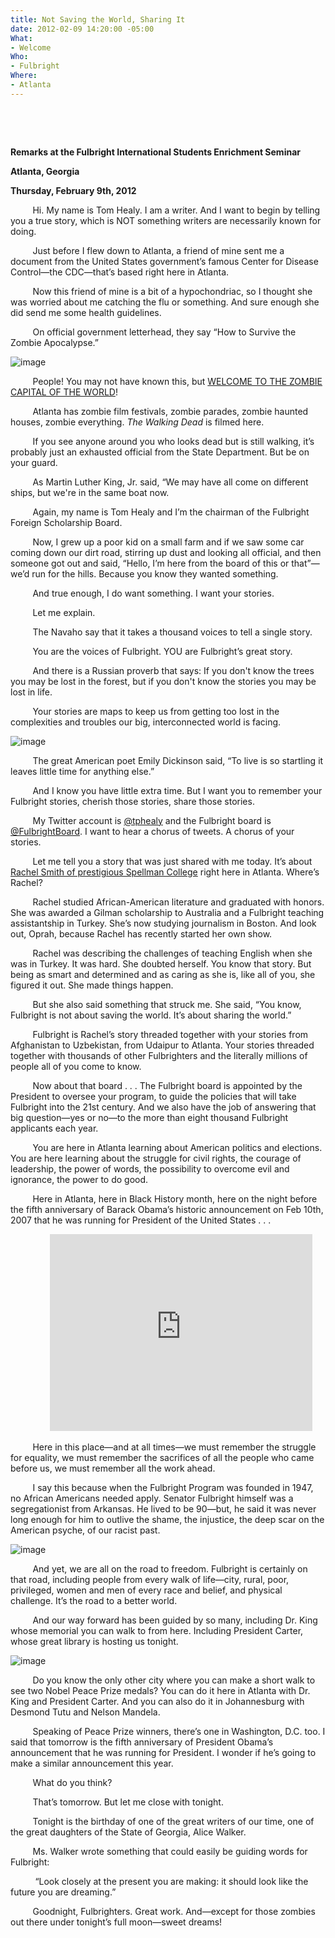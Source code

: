 ```yaml
---
title: Not Saving the World, Sharing It
date: 2012-02-09 14:20:00 -05:00
What:
- Welcome
Who:
- Fulbright
Where:
- Atlanta
---
```


<p><strong>&nbsp;</strong></p>
<p><strong>&nbsp;</strong></p>
<p><strong>Remarks at the Fulbright International Students Enrichment Seminar</strong></p>
<p><strong>Atlanta, Georgia</strong></p>
<p><strong>Thursday, February 9th, 2012</strong></p>

<p class="MsoNormal"><span></span><span>&nbsp; &nbsp; &nbsp; &nbsp;&nbsp;</span><span>&nbsp;</span><span>Hi. My name is Tom Healy. I am a writer. And I want to begin by telling you a true story, which is NOT something writers are necessarily known for doing.</span><span>&nbsp;</span></p>
<p class="MsoNormal"><span>&nbsp; &nbsp; &nbsp; &nbsp;&nbsp;</span><span>&nbsp;</span><span>Just before I flew down to Atlanta, a friend of mine sent me a document from the United States government&rsquo;s famous Center for Disease Control&mdash;the CDC&mdash;that&rsquo;s based right here in Atlanta.</span><span>&nbsp;</span></p>
<p class="MsoNormal"><span></span><span>&nbsp; &nbsp; &nbsp; &nbsp;&nbsp;</span><span>&nbsp;</span><span>Now this friend of mine is a bit of a hypochondriac, so I thought she was worried about me catching the flu or something. And sure enough she did send me some health guidelines.</span></p>
<p class="MsoNormal"><span></span><span>&nbsp; &nbsp; &nbsp; &nbsp;&nbsp;</span><span>&nbsp;</span><span>On official government letterhead, they say &ldquo;How to Survive the Zombie Apocalypse.&rdquo;</span></p>
<p class="MsoNormal"><span><img alt="image" src="http://media.tumblr.com/tumblr_m2aawmcv6C1rn320i.jpg" /></span></p>
<p class="MsoNormal"><span></span><span>&nbsp; &nbsp; &nbsp; &nbsp;&nbsp;</span><span>&nbsp;</span><span>People! You may not have known this, but <a href="http://www.atlantazombie.com/">WELCOME TO THE ZOMBIE CAPITAL OF THE WORLD</a>!</span></p>
<p class="MsoNormal"><span></span><span>&nbsp; &nbsp; &nbsp; &nbsp;&nbsp;</span><span>&nbsp;</span><span>Atlanta has zombie film festivals, zombie parades, zombie haunted houses, zombie everything. </span><em>The Walking Dead</em><span> is filmed here.</span></p>
<p class="MsoNormal"><span></span><span>&nbsp; &nbsp; &nbsp; &nbsp;&nbsp;</span><span>&nbsp;</span><span>If you see anyone around you who looks dead but is still walking, it&rsquo;s probably just an exhausted official from the State Department. But be on your guard.</span></p>
<p class="MsoNormal"><span></span><span>&nbsp; &nbsp; &nbsp; &nbsp;&nbsp;</span><span>&nbsp;</span><span>As Martin Luther King, Jr. said, &ldquo;We may have all come on different ships, but we're in the same boat now.</span></p>
<p class="MsoNormal"><span>&nbsp; &nbsp; &nbsp; &nbsp;&nbsp;</span><span>&nbsp;</span><span>Again, my name is Tom Healy and I&rsquo;m the chairman of the Fulbright Foreign Scholarship Board.</span></p>
<p class="MsoNormal"><span></span><span>&nbsp; &nbsp; &nbsp; &nbsp;&nbsp;</span><span>&nbsp;</span><span>Now, I grew up a poor kid on a small farm and if we saw some car coming down our dirt road, stirring up dust and looking all official, and then someone got out and said, &ldquo;Hello, I&rsquo;m here from the board of this or that&rdquo;&mdash;we&rsquo;d run for the hills. Because you know they wanted something.</span></p>
<p class="MsoNormal"><span>&nbsp; &nbsp; &nbsp; &nbsp;&nbsp;</span><span>&nbsp;</span><span>And true enough, I do want something. I want your stories.</span></p>
<p class="MsoNormal"><span></span><span>&nbsp; &nbsp; &nbsp; &nbsp;&nbsp;</span><span>&nbsp;</span><span>Let me explain.</span></p>
<p class="MsoNormal"><span></span><span>&nbsp; &nbsp; &nbsp; &nbsp;&nbsp;</span><span>&nbsp;</span><span>The Navaho say that it takes a thousand voices to tell a single story.</span></p>
<p class="MsoNormal"><span>&nbsp; &nbsp; &nbsp; &nbsp;&nbsp;</span><span>&nbsp;</span><span>You are the voices of Fulbright. YOU are Fulbright&rsquo;s great story.</span></p>
<p class="MsoNormal"><span>&nbsp; &nbsp; &nbsp; &nbsp;&nbsp;</span><span>&nbsp;</span><span>And there is a Russian proverb that says: If you don't know the trees you may be lost in the forest, but if you don't know the stories you may be lost in life.</span></p>
<p class="MsoNormal"><span>&nbsp; &nbsp; &nbsp; &nbsp;&nbsp;</span><span>&nbsp;</span><span>Your stories are maps to keep us from getting too lost in the complexities and troubles our big, interconnected world is facing.</span></p>
<p class="MsoNormal"><span><img alt="image" src="http://media.tumblr.com/tumblr_m2ac63CT7E1rn320i.jpg" /></span></p>
<p class="MsoNormal"><span></span><span>&nbsp; &nbsp; &nbsp; &nbsp;&nbsp;</span><span>&nbsp;</span><span>The great American poet Emily Dickinson said, &ldquo;To live is so startling it leaves little time for anything else.&rdquo;</span></p>
<p class="MsoNormal"><span></span><span>&nbsp; &nbsp; &nbsp; &nbsp;&nbsp;</span><span>&nbsp;</span><span>And I know you have little extra time. But I want you to remember your Fulbright stories, cherish those stories, share those stories.</span></p>
<p class="MsoNormal"><span></span><span>&nbsp; &nbsp; &nbsp; &nbsp;&nbsp;</span><span>&nbsp;</span><span>My Twitter account is <a href="https://twitter.com/#!/tphealy">@tphealy</a> and the Fulbright board is <a href="https://twitter.com/#!/FulbrightBoard">@FulbrightBoard</a>. I want to hear a chorus of tweets. A chorus of your stories.</span></p>
<p class="MsoNormal"><span></span><span>&nbsp; &nbsp; &nbsp; &nbsp;&nbsp;</span><span>&nbsp;</span><span>Let me tell you a story that was just shared with me today. It&rsquo;s about <a href="http://www.spelman.edu/profiles/student/fulbright/rachelsmith.shtml">Rachel Smith of prestigious Spellman College</a> right here in Atlanta. Where&rsquo;s Rachel?</span></p>
<p class="MsoNormal"><span></span><span>&nbsp; &nbsp; &nbsp; &nbsp;&nbsp;</span><span>&nbsp;</span><span>Rachel studied African-American literature and graduated with honors. She was awarded a Gilman scholarship to Australia and a Fulbright teaching assistantship in Turkey. She&rsquo;s now studying journalism in Boston. And look out, Oprah, because Rachel has recently started her own show.</span></p>
<p class="MsoNormal"><span></span><span>&nbsp; &nbsp; &nbsp; &nbsp;&nbsp;</span><span>&nbsp;</span><span>Rachel was describing the challenges of teaching English when she was in Turkey. It was hard. She doubted herself. You know that story. But being as smart and determined and as caring as she is, like all of you, she figured it out. She made things happen.</span></p>
<p class="MsoNormal"><span>&nbsp; &nbsp; &nbsp; &nbsp;&nbsp;</span><span>&nbsp;</span><span>But she also said something that struck me. She said, &ldquo;You know, Fulbright is not about saving the world. It&rsquo;s about sharing the world.&rdquo;</span></p>
<p class="MsoNormal"><span>&nbsp; &nbsp; &nbsp; &nbsp;&nbsp;</span><span>&nbsp;</span><span>Fulbright is Rachel&rsquo;s story threaded together with your stories from Afghanistan to Uzbekistan, from Udaipur to Atlanta. Your stories threaded together with thousands of other Fulbrighters and the literally millions of people all of you come to know.</span></p>
<p class="MsoNormal"><span></span><span>&nbsp; &nbsp; &nbsp; &nbsp;&nbsp;</span><span>&nbsp;</span><span>Now about that board . . . The Fulbright board is appointed by the President to oversee your program, to guide the policies that will take Fulbright into the 21st century. And we also have the job of answering that big question&mdash;yes or no&mdash;to the more than eight thousand Fulbright applicants each year.</span></p>
<p class="MsoNormal"><span>&nbsp; &nbsp; &nbsp; &nbsp;&nbsp;</span><span>&nbsp;</span><span>You are here in Atlanta learning about American politics and elections. You are here learning about the struggle for civil rights, the courage of leadership, the power of words, the possibility to overcome evil and ignorance, the power to do good.</span></p>
<p class="MsoNormal"><span>&nbsp; &nbsp; &nbsp; &nbsp;&nbsp;</span><span>&nbsp;</span><span>Here in Atlanta, here in Black History month, here on the night before the fifth anniversary of Barack Obama&rsquo;s historic announcement on Feb 10th, 2007 that he was running for President of the United States . . .</span></p>
<p>&nbsp; &nbsp; &nbsp; &nbsp; &nbsp; &nbsp; &nbsp; &nbsp; <iframe frameborder="0" height="315" src="http://www.youtube.com/embed/AQxHmrm83M0" width="420"></iframe></p>
<p class="MsoNormal"><span>&nbsp; &nbsp; &nbsp; &nbsp;&nbsp;</span><span>&nbsp;</span><span>Here in this place&mdash;and at all times&mdash;we must remember the struggle for equality, we must remember the sacrifices of all the people who came before us, we must remember all the work ahead.</span></p>
<p class="MsoNormal"><span>&nbsp; &nbsp; &nbsp; &nbsp;&nbsp;</span><span>&nbsp;</span><span>I say this because when the Fulbright Program was founded in 1947, no African Americans needed apply. Senator Fulbright himself was a segregationist from Arkansas. He lived to be 90</span><span>&mdash;</span><span>but, he said it was never long enough for him to outlive the shame, the injustice, the deep scar on the American psyche, of our racist past.</span></p>
<p class="MsoNormal"><span><img alt="image" src="http://media.tumblr.com/tumblr_m2abz2b4051rn320i.jpg" /></span></p>
<p class="MsoNormal"><span>&nbsp; &nbsp; &nbsp; &nbsp;&nbsp;</span><span>&nbsp;</span><span>And yet, we are all on the road to freedom. Fulbright is certainly on that road, including people from every walk of life&mdash;city, rural, poor, privileged, women and men of every race and belief, and physical challenge. It&rsquo;s the road to a better world.</span></p>
<p class="MsoNormal"><span>&nbsp; &nbsp; &nbsp; &nbsp;&nbsp;</span><span>&nbsp;</span><span>And our way forward has been guided by so many, including Dr. King whose memorial you can walk to from here. Including President Carter, whose great library is hosting us tonight.</span></p>
<p class="MsoNormal"><img alt="image" src="http://media.tumblr.com/tumblr_m2abu906IM1rn320i.jpg" /></p>
<p class="MsoNormal"><span></span><span>&nbsp; &nbsp; &nbsp; &nbsp;&nbsp;</span><span>&nbsp;</span><span>Do you know the only other city where you can make a short walk to see two Nobel Peace Prize medals? You can do it here in Atlanta with Dr. King and President Carter. And you can also do it in Johannesburg with Desmond Tutu and Nelson Mandela.</span></p>
<p class="MsoNormal"><span>&nbsp; &nbsp; &nbsp; &nbsp;&nbsp;</span><span>&nbsp;</span><span>Speaking of Peace Prize winners, there&rsquo;s one in Washington, D.C. too. I said that tomorrow is the fifth anniversary of President Obama&rsquo;s announcement that he was running for President. I wonder if he&rsquo;s going to make a similar announcement this year.</span></p>
<p class="MsoNormal"><span></span><span>&nbsp; &nbsp; &nbsp; &nbsp;&nbsp;</span><span>&nbsp;</span><span>What do you think?</span></p>
<p class="MsoNormal"><span></span><span>&nbsp; &nbsp; &nbsp; &nbsp;&nbsp;</span><span>&nbsp;</span><span>That&rsquo;s tomorrow. But let me close with tonight.</span></p>
<p class="MsoNormal"><span>&nbsp; &nbsp; &nbsp; &nbsp;&nbsp;</span><span>&nbsp;</span><span>Tonight is the birthday of one of the great writers of our time, one of the great daughters of the State of Georgia, Alice Walker.</span></p>
<p class="MsoNormal"><span>&nbsp; &nbsp; &nbsp; &nbsp;&nbsp;</span><span>&nbsp;</span><span>Ms. Walker wrote something that could easily be guiding words for Fulbright:</span></p>
<p class="MsoNormal"><span>&nbsp;</span><span>&nbsp; &nbsp; &nbsp; &nbsp;&nbsp;</span><span>&nbsp;</span><span>&ldquo;Look closely at the present you are making: it should look like the future you are dreaming.&rdquo;</span></p>
<p class="MsoNormal"><span>&nbsp; &nbsp; &nbsp; &nbsp;&nbsp;</span><span>&nbsp;</span><span>Goodnight, Fulbrighters. Great work. And&mdash;except for those zombies out there under tonight&rsquo;s full moon&mdash;sweet dreams!</span></p>
